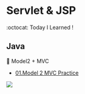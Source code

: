 # Servlet & JSP 
:octocat: Today I Learned !


## Java
:memo: Model2 + MVC
* [01.Model 2 MVC Practice](https://github.com/Jaekeun-Lee/TIL/tree/master/WEB/01.Model2MVCShop(stu))



![](https://img1.daumcdn.net/thumb/R720x0.q80/?scode=mtistory2&fname=http%3A%2F%2Fcfile8.uf.tistory.com%2Fimage%2F999A4A395B91F4461F630C)




